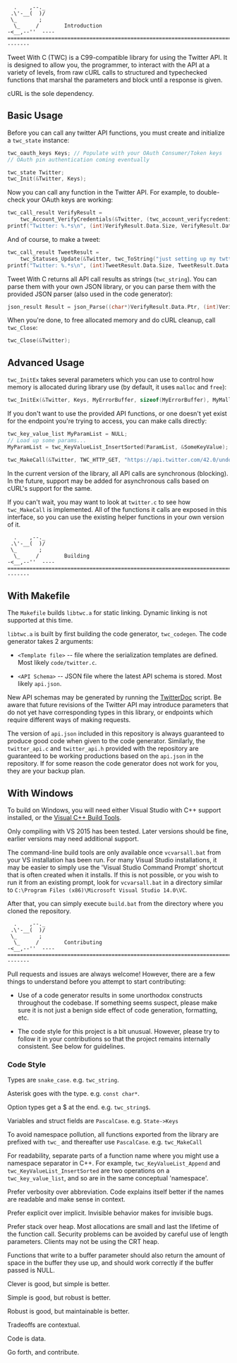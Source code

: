       .    ,--._  
     .\'-__(  )/
     \_       ;  
      \_     /        Introduction
    -<__,--''  ----================================================================================--------
  
Tweet With C (TWC) is a C99-compatible library for using the Twitter API. It is designed to allow you,
the programmer, to interact with the API at a variety of levels, from raw cURL calls to structured and
typechecked functions that marshal the parameters and block until a response is given.

cURL is the sole dependency.
  
## Basic Usage

Before you can call any twitter API functions, you must create and initialize a
`twc_state` instance:

```C
twc_oauth_keys Keys; // Populate with your OAuth Consumer/Token keys
// OAuth pin authentication coming eventually

twc_state Twitter;
twc_Init(&Twitter, Keys);
```

Now you can call any function in the Twitter API. For example, to double-check
your OAuth keys are working:

```C
twc_call_result VerifyResult = 
    twc_Account_VerifyCredentials(&Twitter, (twc_account_verifycredentials_params){});
printf("Twitter: %.*s\n", (int)VerifyResult.Data.Size, VerifyResult.Data.Ptr);
```

And of course, to make a tweet:

```C
twc_call_result TweetResult = 
    twc_Statuses_Update(&Twitter, twc_ToString("just setting up my twttr"), (twc_statuses_update_params){});
printf("Twitter: %.*s\n", (int)TweetResult.Data.Size, TweetResult.Data.Ptr);
```
    
Tweet With C returns all API call results as strings (`twc_string`). You can
parse them with your own JSON library, or you can parse them with the provided
JSON parser (also used in the code generator):

```C
json_result Result = json_Parse((char*)VerifyResult.Data.Ptr, (int)VerifyResult.Data.Size);
```

When you're done, to free allocated memory and do cURL cleanup, call `twc_Close`:

```C
twc_Close(&Twitter);
```

## Advanced Usage

`twc_InitEx` takes several parameters which you can use to control how memory is
allocated during library use (by default, it uses `malloc` and `free`):

```C
twc_InitEx(&Twitter, Keys, MyErrorBuffer, sizeof(MyErrorBuffer), MyMalloc, MyFree);
```

If you don't want to use the provided API functions, or one doesn't yet exist
for the endpoint you're trying to access, you can make calls directly:

```C
twc_key_value_list MyParamList = NULL;
// Load up some params...
MyParamList = twc_KeyValueList_InsertSorted(ParamList, &SomeKeyValue);

twc_MakeCall(&Twitter, TWC_HTTP_GET, "https://api.twitter.com/42.0/undocumented.json", MyParamList);
```
    
In the current version of the library, all API calls are synchronous (blocking).
In the future, support may be added for asynchronous calls based on cURL's
support for the same.

If you can't wait, you may want to look at `twitter.c` to see how `twc_MakeCall`
is implemented. All of the functions it calls are exposed in this interface, so
you can use the existing helper functions in your own version of it.


      .    ,--._  
     .\'-__(  )/
     \_       ;  
      \_     /        Building
    -<__,--''  ----================================================================================--------
  

## With Makefile

The `Makefile` builds `libtwc.a` for static linking. Dynamic linking is not
supported at this time.

`libtwc.a` is built by first building the code generator, `twc_codegen`. The
code generator takes 2 arguments:

 - `<Template file>` -- file where the serialization templates are defined. Most
   likely `code/twitter.c`.

 - `<API Schema>` -- JSON file where the latest API schema is stored. Most
   likely `api.json`.

New API schemas may be generated by running the [TwitterDoc](https://github.com/chronister/TwitterDoc/)
script. Be aware that future revisions of the Twitter API may introduce
parameters that do not yet have corresponding types in this library, or
endpoints which require different ways of making requests. 

The version of `api.json` included in this repository is always guaranteed to
produce good code when given to the code generator. Similarly, the
`twitter_api.c` and `twitter_api.h` provided with the repository are guaranteed
to be working productions based on the `api.json` in the repository. If for some
reason the code generator does not work for you, they are your backup plan.

## With Windows

To build on Windows, you will need either Visual Studio with C++ support
installed, or the [Visual C++ Build Tools](https://blogs.msdn.microsoft.com/vcblog/2015/11/02/announcing-visual-c-build-tools-2015-standalone-c-tools-for-build-environments/).

Only compiling with VS 2015 has been tested. Later versions should be fine,
earlier versions may need additional support.

The command-line build tools are only available once `vcvarsall.bat` from
your VS installation has been run. For many Visual Studio installations, it may
be easier to simply use the 'Visual Studio Command Prompt' shortcut that is
often created when it installs. If this is not possible, or you wish to run it
from an existing prompt, look for `vcvarsall.bat` in a directory similar to
`C:\Program Files (x86)\Microsoft Visual Studio 14.0\VC`.

After that, you can simply execute `build.bat` from the directory where you
cloned the repository. 


      .    ,--._  
     .\'-__(  )/
     \_       ;  
      \_     /        Contributing
    -<__,--''  ----================================================================================--------
  
Pull requests and issues are always welcome! However, there are a few things to
understand before you attempt to start contributing:

 - Use of a code generator results in some unorthodox constructs throughout the
   codebase. If something seems suspect, please make sure it is not just a
   benign side effect of code generation, formatting, etc.

 - The code style for this project is a bit unusual. However, please try to
   follow it in your contributions so that the project remains internally consistent.
   See below for guidelines.

### Code Style

Types are `snake_case`. e.g. `twc_string`. 

Asterisk goes with the type. e.g. `const char*`.

Option types get a $ at the end. e.g. `twc_string$`.

Variables and struct fields are `PascalCase`. e.g. `State->Keys`

To avoid namespace pollution, all functions exported from the library are
prefixed with `twc_` and thereafter use `PascalCase`. e.g. `twc_MakeCall`

For readability, separate parts of a function name where you might use a
namespace separator in C++. For example, `twc_KeyValueList_Append` and
`twc_KeyValueList_InsertSorted` are two operations on a `twc_key_value_list`,
and so are in the same conceptual 'namespace'.

Prefer verbosity over abbreviation. Code explains itself better if the names are
readable and make sense in context.

Prefer explicit over implicit. Invisible behavior makes for invisible bugs.

Prefer stack over heap. Most allocations are small and last the lifetime of the
function call. Security problems can be avoided by careful use of length
parameters. Clients may not be using the CRT heap.

Functions that write to a buffer parameter should also return the amount of
space in the buffer they use up, and should work correctly if the buffer passed
is NULL.

Clever is good, but simple is better.

Simple is good, but robust is better.

Robust is good, but maintainable is better.

Tradeoffs are contextual.

Code is data.

Go forth, and contribute.
